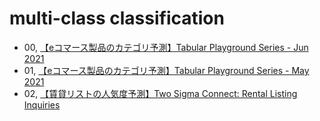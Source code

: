 # multi-class classification
- 00, [【eコマース製品のカテゴリ予測】Tabular Playground Series - Jun 2021](https://www.kaggle.com/c/tabular-playground-series-jun-2021)
- 01, [【eコマース製品のカテゴリ予測】Tabular Playground Series - May 2021](https://www.kaggle.com/c/tabular-playground-series-may-2021)
- 02, [【賃貸リストの人気度予測】Two Sigma Connect: Rental Listing Inquiries](https://www.kaggle.com/c/two-sigma-connect-rental-listing-inquiries)
